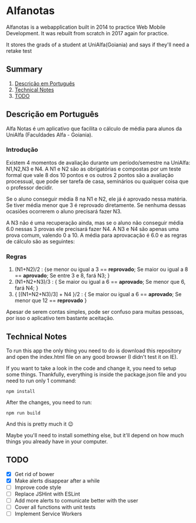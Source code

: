 Alfanotas
=========
Alfanotas is a webapplication built in 2014 to practice Web Mobile Development. It was rebuilt from scratch in 2017 again for practice.

It stores the grads of a student at UniAlfa(Goiania) and says if they'll need a retake test

## Summary
1. [Descrição em Português](#descrição-em-português)
2. [Technical Notes](#technical-notes)
3. [TODO](#todo)

## Descrição em Português

Alfa Notas é um aplicativo que facilita o cálculo de média para alunos da UniAlfa (Faculdades Alfa - Goiania).

### Introdução

Existem 4 momentos de avaliação durante um período/semestre na UniAlfa: N1,N2,N3 e N4. A N1 e N2 são as obrigatórias e compostas por um teste formal que vale 8 dos 10 pontos e os outros 2 pontos são a avaliação processual, que pode ser tarefa de casa, seminários ou qualquer coisa que o professor decidir.

Se o aluno conseguir média 8 na N1 e N2, ele já é aprovado nessa matéria. Se tiver média menor que 3 é reprovado diretamente. Se nenhuma dessas ocasiões ocorrerem o aluno precisará fazer N3.

A N3 não é uma recuperação ainda, mas se o aluno não conseguir média 6.0 nessas 3 provas ele precisará fazer N4. A N3 e N4 são apenas uma prova comum, valendo 0 a 10. A média para aprovacação é 6.0 e as regras de cálculo são as seguintes:

### Regras

1. (N1+N2)/2 : {se menor ou igual a 3 == **reprovado**; Se maior ou igual a 8 == **aprovado**; Se entre 3 e 8, fará N3; }
2. (N1+N2+N3)/3 : { Se maior ou igual a 6 == **aprovado**; Se menor que 6, fará N4; }
3. { [(N1+N2+N3)/3] + N4 }/2 : { Se maior ou igual a 6 == **aprovado**; Se menor que 12 == **reprovado** }

Apesar de serem contas simples, pode ser confuso para muitas pessoas, por isso o aplicativo tem bastante aceitação.

## Technical Notes

To run this app the only thing you need to do is download this repository and open the index.html file on any good browser (I didn't test it on IE).

If you want to take a look in the code and change it, you need to setup some things. Thankfully, everything is inside the package.json file and you need to run only 1 command:
```
npm install
```

After the changes, you need to run:
```
npm run build
```

And this is pretty much it 😉

Maybe you'll need to install something else, but it'll depend on how much things you already have in your computer.

## TODO
- [x] Get rid of bower
- [x] Make alerts disappear after a while
- [ ] Improve code style
- [ ] Replace JSHint with ESLint
- [ ] Add more alerts to comunicate better with the user
- [ ] Cover all functions with unit tests
- [ ] Implement Service Workers